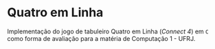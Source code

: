 # Quatro em Linha

Implementação do jogo de tabuleiro Quatro em Linha (_Connect 4_) em `C` como forma de avaliação para a matéria de Computação 1 - UFRJ. 
